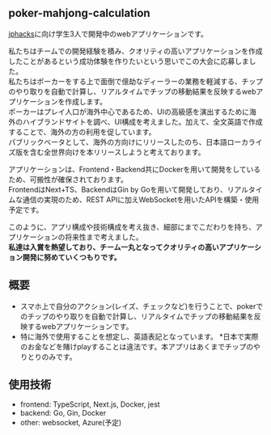 ## poker-mahjong-calculation
[jphacks](https://jphacks.com/)に向け学生3人で開発中のwebアプリケーションです。

私たちはチームでの開発経験を積み、クオリティの高いアプリケーションを作成したことがあるという成功体験を作りたいという思いでこの大会に応募しました。<br>
私たちはポーカーをする上で面倒で億劫なディーラーの業務を軽減する、チップのやり取りを自動で計算し、リアルタイムでチップの移動結果を反映するwebアプリケーションを作成します。<br>
ポーカーはプレイ人口が海外中心であるため、UIの高級感を演出するために海外のハイブランドサイトを調べ、UI構成を考えました。加えて、全文英語で作成することで、海外の方の利用を促しています。<br>
パブリックベータとして、海外の方向けにリリースしたのち、日本語ローカライズ版を含む全世界向けを本リリースしようと考えております。<br>

アプリケーションは、Frontend・Backend共にDockerを用いて開発をしているため、可搬性が確保されております。<br>
FrontendはNext+TS、BackendはGin by Goを用いて開発しており、リアルタイムな通信の実現のため、REST APIに加えWebSocketを用いたAPIを構築・使用予定です。<br>

このように、アプリ構成や技術構成を考え抜き、細部にまでこだわりを持ち、アプリケーションの将来性まで考えました。<br>
**私達は入賞を熱望しており、チーム一丸となってクオリティの高いアプリケーション開発に努めていくつもりです。**

## 概要
- スマホ上で自分のアクション(レイズ、チェックなど)を行うことで、pokerでのチップのやり取りを自動で計算し、リアルタイムでチップの移動結果を反映するwebアプリケーションです。<br>
- 特に海外で使用することを想定し、英語表記となっています。 *日本で実際のお金などを賭けplayすることは違法です。本アプリはあくまでチップのやりとりのみです。

## 使用技術
- frontend: TypeScript, Next.js, Docker, jest
- backend:  Go, Gin, Docker
- other:    websocket, Azure(予定)
